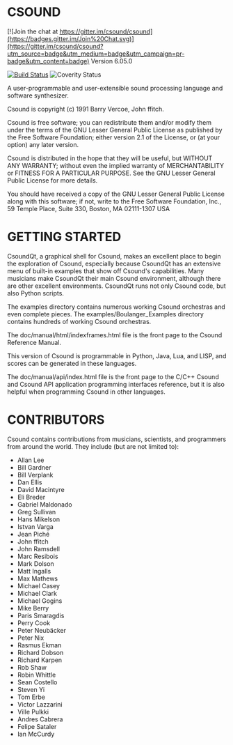 # CSOUND

[![Join the chat at https://gitter.im/csound/csound](https://badges.gitter.im/Join%20Chat.svg)](https://gitter.im/csound/csound?utm_source=badge&utm_medium=badge&utm_campaign=pr-badge&utm_content=badge)
Version 6.05.0

[![Build Status](https://travis-ci.org/csound/csound.svg?branch=develop)](https://travis-ci.org/csound/csound)
![Coverity Status](https://scan.coverity.com/projects/1822/badge.svg)

A user-programmable and user-extensible sound processing language
and software synthesizer.

Csound is copyright (c) 1991 Barry Vercoe, John ffitch.

Csound is free software; you can redistribute them
and/or modify them under the terms of the GNU Lesser General Public
License as published by the Free Software Foundation; either
version 2.1 of the License, or (at your option) any later version.

Csound is distributed in the hope that they will be useful,
but WITHOUT ANY WARRANTY; without even the implied warranty of
MERCHANTABILITY or FITNESS FOR A PARTICULAR PURPOSE.  See the
GNU Lesser General Public License for more details.

You should have received a copy of the GNU Lesser General Public
License along with this software; if not, write to the Free Software
Foundation, Inc., 59 Temple Place, Suite 330, Boston, MA
02111-1307 USA

# GETTING STARTED

CsoundQt, a graphical shell for Csound, makes an excellent place to begin
the exploration of Csound, especially because CsoundQt has an extensive menu
of built-in examples that show off Csound's capabilities. Many musicians make
CsoundQt their main Csound environment, although there are other excellent
environments. CsoundQt runs not only Csound code, but also Python scripts.

The examples directory contains numerous working Csound orchestras and
even complete pieces. The examples/Boulanger_Examples directory contains
hundreds of working Csound orchestras.

The doc/manual/html/indexframes.html file is the front page to the
Csound Reference Manual.

This version of Csound is programmable in Python, Java, Lua, and LISP,
and scores can be generated in these languages.

The doc/manual/api/index.html file is the front page to the C/C++
Csound and Csound API application programming interfaces reference,
but it is also helpful when programming Csound in other languages.

# CONTRIBUTORS

Csound contains contributions from musicians, scientists, and programmers
from around the world. They include (but are not limited to):

* Allan Lee
* Bill Gardner
* Bill Verplank
* Dan Ellis
* David Macintyre
* Eli Breder
* Gabriel Maldonado
* Greg Sullivan
* Hans Mikelson
* Istvan Varga
* Jean Piché
* John ffitch
* John Ramsdell
* Marc Resibois
* Mark Dolson
* Matt Ingalls
* Max Mathews
* Michael Casey
* Michael Clark
* Michael Gogins
* Mike Berry
* Paris Smaragdis
* Perry Cook
* Peter Neubäcker
* Peter Nix
* Rasmus Ekman
* Richard Dobson
* Richard Karpen
* Rob Shaw
* Robin Whittle
* Sean Costello
* Steven Yi
* Tom Erbe
* Victor Lazzarini
* Ville Pulkki
* Andres Cabrera
* Felipe Sataler
* Ian McCurdy
